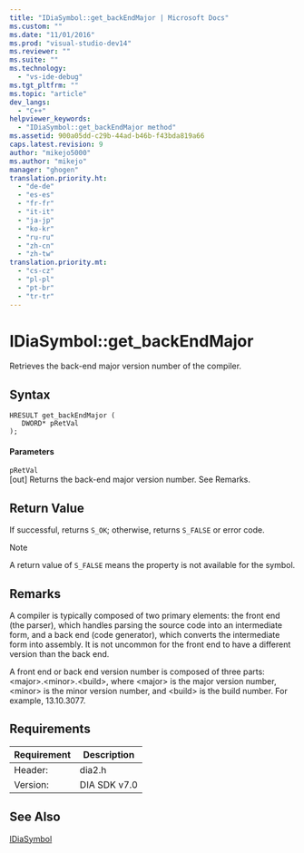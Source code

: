 ```yaml
---
title: "IDiaSymbol::get_backEndMajor | Microsoft Docs"
ms.custom: ""
ms.date: "11/01/2016"
ms.prod: "visual-studio-dev14"
ms.reviewer: ""
ms.suite: ""
ms.technology: 
  - "vs-ide-debug"
ms.tgt_pltfrm: ""
ms.topic: "article"
dev_langs: 
  - "C++"
helpviewer_keywords: 
  - "IDiaSymbol::get_backEndMajor method"
ms.assetid: 900a05dd-c29b-44ad-b46b-f43bda819a66
caps.latest.revision: 9
author: "mikejo5000"
ms.author: "mikejo"
manager: "ghogen"
translation.priority.ht: 
  - "de-de"
  - "es-es"
  - "fr-fr"
  - "it-it"
  - "ja-jp"
  - "ko-kr"
  - "ru-ru"
  - "zh-cn"
  - "zh-tw"
translation.priority.mt: 
  - "cs-cz"
  - "pl-pl"
  - "pt-br"
  - "tr-tr"
---
```

# IDiaSymbol::get_backEndMajor
Retrieves the back-end major version number of the compiler.  
  
## Syntax  
  
```cpp#  
HRESULT get_backEndMajor (   
   DWORD* pRetVal  
);  
```  
  
#### Parameters  
 `pRetVal`  
 [out] Returns the back-end major version number. See Remarks.  
  
## Return Value  
 If successful, returns `S_OK`; otherwise, returns `S_FALSE` or error code.  
  
> [!NOTE]
>  A return value of `S_FALSE` means the property is not available for the symbol.  
  
## Remarks  
 A compiler is typically composed of two primary elements: the front end (the parser), which handles parsing the source code into an intermediate form, and a back end (code generator), which converts the intermediate form into assembly. It is not uncommon for the front end to have a different version than the back end.  
  
 A front end or back end version number is composed of three parts: \<major>.\<minor>.\<build>, where \<major> is the major version number, \<minor> is the minor version number, and \<build> is the build number. For example, 13.10.3077.  
  
## Requirements  
  
|Requirement|Description|  
|-----------------|-----------------|  
|Header:|dia2.h|  
|Version:|DIA SDK v7.0|  
  
## See Also  
 [IDiaSymbol](../../debugger/debug-interface-access/idiasymbol.md)